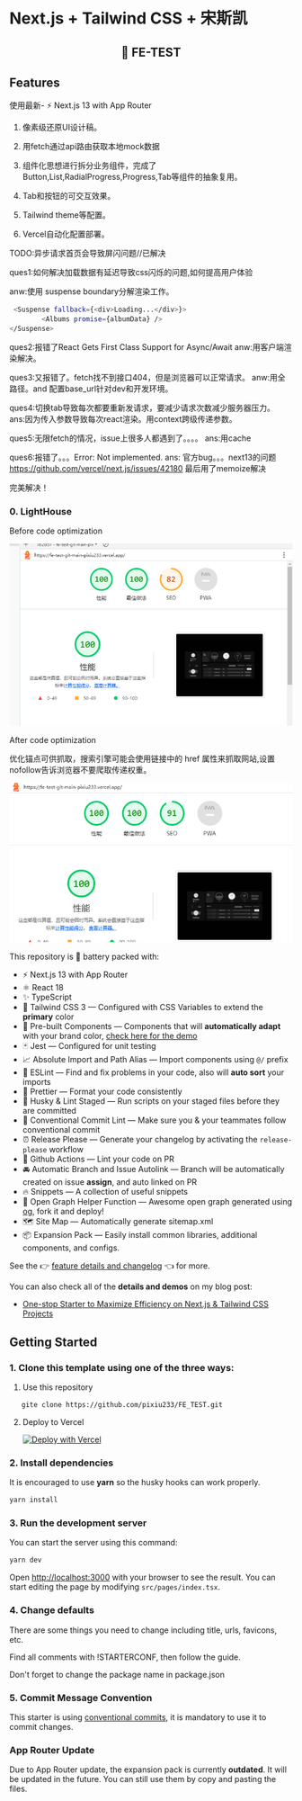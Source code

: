 # Next.js + Tailwind CSS + 宋斯凯

<div align="center">
  <h2>🔋 FE-TEST</h2>



</div>

## Features
使用最新- ⚡️ Next.js 13 with App Router

1. 像素级还原UI设计稿。

2. 用fetch通过api路由获取本地mock数据

3. 组件化思想进行拆分业务组件，完成了Button,List,RadialProgress,Progress,Tab等组件的抽象复用。

4. Tab和按钮的可交互效果。

5. Tailwind  theme等配置。

6. Vercel自动化配置部署。

TODO:异步请求首页会导致屏闪问题//已解决

ques1:如何解决加载数据有延迟导致css闪烁的问题,如何提高用户体验

anw:使用 suspense boundary分解渲染工作。
```bash
 <Suspense fallback={<div>Loading...</div>}>
        <Albums promise={albumData} />
</Suspense>
```

ques2:报错了React Gets First Class Support for Async/Await
anw:用客户端渲染解决。

ques3:又报错了。fetch找不到接口404，但是浏览器可以正常请求。
anw:用全路径。and 配置base_url针对dev和开发环境。

ques4:切换tab导致每次都要重新发请求，要减少请求次数减少服务器压力。
ans:因为传入参数导致每次react渲染。用context跨级传递参数。

ques5:无限fetch的情况，issue上很多人都遇到了。。。。
ans:用cache

ques6:报错了。。。Error: Not implemented.
ans: 官方bug。。。next13的问题 https://github.com/vercel/next.js/issues/42180
最后用了memoize解决

完美解决！


### 0. LightHouse
Before code optimization

![Alt text](image.png)

After code optimization

 优化锚点可供抓取，搜索引擎可能会使用链接中的 href 属性来抓取网站,设置nofollow告诉浏览器不要爬取传递权重。

![Alt text](image-1.png)
 
This repository is 🔋 battery packed with:

- ⚡️ Next.js 13 with App Router
- ⚛️ React 18
- ✨ TypeScript
- 💨 Tailwind CSS 3 — Configured with CSS Variables to extend the **primary** color
- 💎 Pre-built Components — Components that will **automatically adapt** with your brand color, [check here for the demo](https://tsnext-tw.thcl.dev/components)
- 🃏 Jest — Configured for unit testing
- 📈 Absolute Import and Path Alias — Import components using `@/` prefix
- 📏 ESLint — Find and fix problems in your code, also will **auto sort** your imports
- 💖 Prettier — Format your code consistently
- 🐶 Husky & Lint Staged — Run scripts on your staged files before they are committed
- 🤖 Conventional Commit Lint — Make sure you & your teammates follow conventional commit
- ⏰ Release Please — Generate your changelog by activating the `release-please` workflow
- 👷 Github Actions — Lint your code on PR
- 🚘 Automatic Branch and Issue Autolink — Branch will be automatically created on issue **assign**, and auto linked on PR
- 🔥 Snippets — A collection of useful snippets
- 👀 Open Graph Helper Function — Awesome open graph generated using [og](https://github.com/theodorusclarence/og), fork it and deploy!
- 🗺 Site Map — Automatically generate sitemap.xml
- 📦 Expansion Pack — Easily install common libraries, additional components, and configs.

See the 👉 [feature details and changelog](https://github.com/theodorusclarence/ts-nextjs-tailwind-starter/blob/main/CHANGELOG.md) 👈 for more.

You can also check all of the **details and demos** on my blog post:

- [One-stop Starter to Maximize Efficiency on Next.js & Tailwind CSS Projects](https://theodorusclarence.com/blog/one-stop-starter)

## Getting Started

### 1. Clone this template using one of the three ways:

1. Use this repository 
```bash
   gite clone https://github.com/pixiu233/FE_TEST.git
```
 



2. Deploy to Vercel

   [![Deploy with Vercel](https://vercel.com/button)](https://vercel.com/new/git/external?repository-url=https%3A%2F%2Fgithub.com%2Ftheodorusclarence%2Fts-nextjs-tailwind-starter)

### 2. Install dependencies

It is encouraged to use **yarn** so the husky hooks can work properly.

```bash
yarn install
```

### 3. Run the development server

You can start the server using this command:

```bash
yarn dev
```

Open [http://localhost:3000](http://localhost:3000) with your browser to see the result. You can start editing the page by modifying `src/pages/index.tsx`.

### 4. Change defaults

There are some things you need to change including title, urls, favicons, etc.

Find all comments with !STARTERCONF, then follow the guide.

Don't forget to change the package name in package.json

### 5. Commit Message Convention

This starter is using [conventional commits](https://www.conventionalcommits.org/en/v1.0.0/), it is mandatory to use it to commit changes.


### App Router Update

Due to App Router update, the expansion pack is currently **outdated**. It will be updated in the future. You can still use them by copy and pasting the files.
